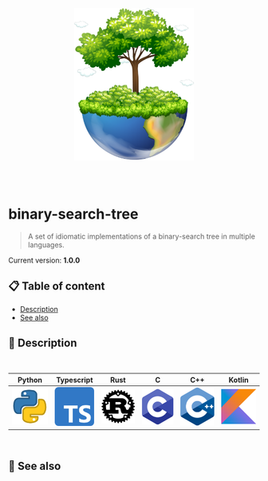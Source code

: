 <br /><br /><br /><br />
<p align="center">
  <img width="240" src="assets/icon.png" />
</p>
<br /><br />

# binary-search-tree
> A set of idiomatic implementations of a binary-search tree in multiple languages.

Current version: **1.0.0**

## 📋 Table of content

- [Description](#-description)
- [See also](#-see-also)

## 🔰 Description

<br />
<table align="center">
  <thead>
    <tr>
      <th>Python</th>
      <th>Typescript</th>
      <th>Rust</th>
      <th>C</th>
      <th>C++</th>
      <th>Kotlin</th>
    </tr>
  </thead>
  <tr>
    <td><img width="80" src="assets/python.png" ></td>
    <td><img width="80" src="assets/typescript.png" /></td>
    <td><img width="80" src="assets/rust.png"></td>
    <td><img width="80" src="assets/c.png" ></td>
    <td><img width="80" src="assets/c++.png" ></td>
    <td><img width="80" src="assets/kotlin.png" ></td>
  </tr>
</table>
<br />

## 👀 See also
